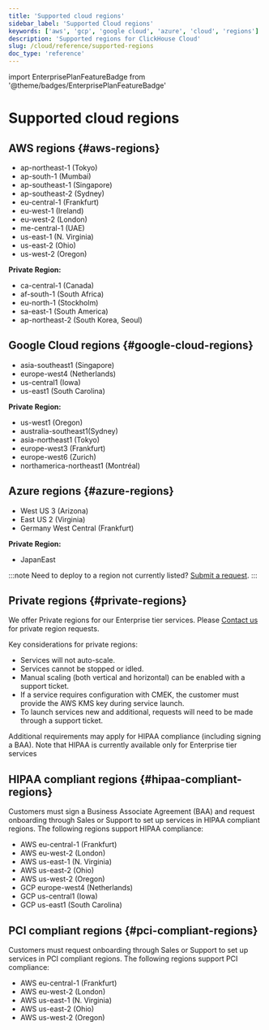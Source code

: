 ```yaml
---
title: 'Supported cloud regions'
sidebar_label: 'Supported Cloud regions'
keywords: ['aws', 'gcp', 'google cloud', 'azure', 'cloud', 'regions']
description: 'Supported regions for ClickHouse Cloud'
slug: /cloud/reference/supported-regions
doc_type: 'reference'
---
```


import EnterprisePlanFeatureBadge from '@theme/badges/EnterprisePlanFeatureBadge'

# Supported cloud regions

## AWS regions {#aws-regions}

- ap-northeast-1 (Tokyo)
- ap-south-1 (Mumbai)
- ap-southeast-1 (Singapore)
- ap-southeast-2 (Sydney)
- eu-central-1 (Frankfurt)
- eu-west-1 (Ireland)
- eu-west-2 (London)
- me-central-1 (UAE)
- us-east-1 (N. Virginia)
- us-east-2 (Ohio)
- us-west-2 (Oregon)

**Private Region:**
- ca-central-1 (Canada)
- af-south-1 (South Africa)
- eu-north-1 (Stockholm)
- sa-east-1 (South America)
- ap-northeast-2 (South Korea, Seoul)
 
## Google Cloud regions {#google-cloud-regions}

- asia-southeast1 (Singapore)
- europe-west4 (Netherlands)
- us-central1 (Iowa)
- us-east1 (South Carolina)

**Private Region:**

- us-west1 (Oregon)
- australia-southeast1(Sydney)
- asia-northeast1 (Tokyo)
- europe-west3 (Frankfurt)
- europe-west6 (Zurich)
- northamerica-northeast1 (Montréal)

## Azure regions {#azure-regions}

- West US 3 (Arizona)
- East US 2 (Virginia)
- Germany West Central (Frankfurt)

**Private Region:**

- JapanEast

:::note 
Need to deploy to a region not currently listed? [Submit a request](https://clickhouse.com/pricing?modal=open). 
:::

## Private regions {#private-regions}

<EnterprisePlanFeatureBadge feature="Private regions feature"/>

We offer Private regions for our Enterprise tier services. Please [Contact us](https://clickhouse.com/company/contact) for private region requests.

Key considerations for private regions:
- Services will not auto-scale.
- Services cannot be stopped or idled.
- Manual scaling (both vertical and horizontal) can be enabled with a support ticket.
- If a service requires configuration with CMEK, the customer must provide the AWS KMS key during service launch.
- To launch services new and additional, requests will need to be made through a support ticket.
  
Additional requirements may apply for HIPAA compliance (including signing a BAA). Note that HIPAA is currently available only for Enterprise tier services

## HIPAA compliant regions {#hipaa-compliant-regions}

<EnterprisePlanFeatureBadge feature="HIPAA" support="true"/>

Customers must sign a Business Associate Agreement (BAA) and request onboarding through Sales or Support to set up services in HIPAA compliant regions. The following regions support HIPAA compliance:
- AWS eu-central-1 (Frankfurt)
- AWS eu-west-2 (London)
- AWS us-east-1 (N. Virginia)
- AWS us-east-2 (Ohio)
- AWS us-west-2 (Oregon)
- GCP europe-west4 (Netherlands)
- GCP us-central1 (Iowa)
- GCP us-east1 (South Carolina)

## PCI compliant regions {#pci-compliant-regions}

<EnterprisePlanFeatureBadge feature="PCI" support="true"/>

Customers must request onboarding through Sales or Support to set up services in PCI compliant regions. The following regions support PCI compliance:
- AWS eu-central-1 (Frankfurt)
- AWS eu-west-2 (London)
- AWS us-east-1 (N. Virginia)
- AWS us-east-2 (Ohio)
- AWS us-west-2 (Oregon)
